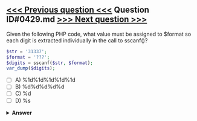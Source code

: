 [<<< Previous question <<<](0428.md)   Question ID#0429.md   [>>> Next question >>>](0430.md)
---

Given the following PHP code, what value must be assigned to $format so each digit is extracted individually in the call to sscanf()?

```php
$str = '31337';
$format = '???';
$digits = sscanf($str, $format);
var_dump($digits);
```

- [ ] A) %1d%1d%1d%1d%1d
- [ ] B) %d%d%d%d%d
- [ ] C) %d
- [ ] D) %s

<details><summary><b>Answer</b></summary>
<p>
  Answer: <strong>A</strong>
</p>
</details>

